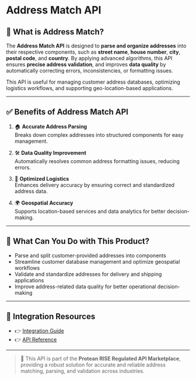 # Address Match API

## 📘 What is Address Match?

The **Address Match API** is designed to **parse and organize addresses** into their respective components, such as **street name**, **house number**, **city**, **postal code**, and **country**. By applying advanced algorithms, this API ensures **precise address validation**, and improves **data quality** by automatically correcting errors, inconsistencies, or formatting issues.

This API is useful for managing customer address databases, optimizing logistics workflows, and supporting geo-location-based applications.

---

## ✅ Benefits of Address Match API

1. 🏠 **Accurate Address Parsing**  
   Breaks down complex addresses into structured components for easy management.

2. 🛠️ **Data Quality Improvement**  
   Automatically resolves common address formatting issues, reducing errors.

3. 🚚 **Optimized Logistics**  
   Enhances delivery accuracy by ensuring correct and standardized address data.

4. 🌍 **Geospatial Accuracy**  
   Supports location-based services and data analytics for better decision-making.

---

## 💼 What Can You Do with This Product?

- Parse and split customer-provided addresses into components  
- Streamline customer database management and optimize geospatial workflows  
- Validate and standardize addresses for delivery and shipping applications  
- Improve address-related data quality for better operational decision-making

---

## 🔗 Integration Resources

- 👉 [Integration Guide](https://docs.risewithprotean.io/89/integration-guide)  
- 👉 [API Reference](https://docs.risewithprotean.io/89/api-reference)

---

> 📌 This API is part of the **Protean RISE Regulated API Marketplace**, providing a robust solution for accurate and reliable address matching, parsing, and validation across industries.

